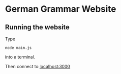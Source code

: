# German Grammar Website

## Running the website

Type

    node main.js

into a terminal.

Then connect to [localhost:3000](localhost:3000)